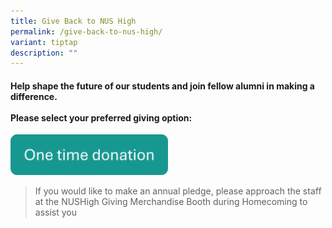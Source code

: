 ```yaml
---
title: Give Back to NUS High
permalink: /give-back-to-nus-high/
variant: tiptap
description: ""
---
```

<h4>Help shape the future of our students and join fellow alumni in making a difference. <br><br>Please select your preferred giving option:</h4>
<p></p>
<div class="isomer-image-wrapper">
<img style="width: 50%;" height="auto" width="100%" alt="" src="/images/Alumni/one_time_donation.png">
</div>
<p></p>
<blockquote>
<p>If you would like to make an annual pledge, please approach the staff
at the NUSHigh Giving Merchandise Booth during Homecoming to assist you</p>
</blockquote>
<p></p>